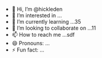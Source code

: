 - 👋 Hi, I’m @hickleden
- 👀 I’m interested in ...
- 🌱 I’m currently learning ...35
- 💞️ I’m looking to collaborate on ...11
- 📫 How to reach me ...sdf
- 😄 Pronouns: ...
- ⚡ Fun fact: ...

<!---
hickleden/hickleden is a ✨ special ✨ repository because its `README.md` (this file) appea55rs 5656on your GitHub profile.
You can click the Preview link to take a look at your changes.
--->
